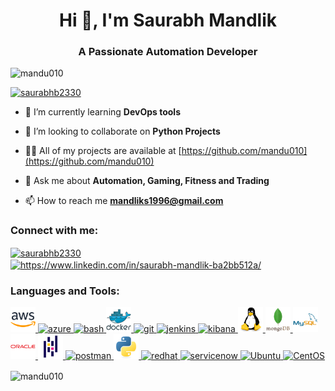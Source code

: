 <h1 align="center">Hi 👋, I'm Saurabh Mandlik</h1>
<h3 align="center">A Passionate Automation Developer</h3>

<p align="left"> <img src="https://komarev.com/ghpvc/?username=mandu010&label=Profile%20views&color=0e75b6&style=flat" alt="mandu010" /> </p>

<p align="left"> <a href="https://twitter.com/saurabhb2330" target="blank"><img src="https://img.shields.io/twitter/follow/saurabhb2330?logo=twitter&style=for-the-badge" alt="saurabhb2330" /></a> </p>

- 🌱 I’m currently learning **DevOps tools**

- 👯 I’m looking to collaborate on **Python Projects**

- 👨‍💻 All of my projects are available at [https://github.com/mandu010](https://github.com/mandu010)

- 💬 Ask me about **Automation, Gaming, Fitness and Trading**

- 📫 How to reach me **mandliks1996@gmail.com**

<h3 align="left">Connect with me:</h3>
<p align="left">
<a href="https://twitter.com/saurabhb2330" target="blank"><img align="center" src="https://raw.githubusercontent.com/rahuldkjain/github-profile-readme-generator/master/src/images/icons/Social/twitter.svg" alt="saurabhb2330" height="30" width="40" /></a>
<a href="https://linkedin.com/in/https://www.linkedin.com/in/saurabh-mandlik-ba2bb512a/" target="blank"><img align="center" src="https://raw.githubusercontent.com/rahuldkjain/github-profile-readme-generator/master/src/images/icons/Social/linked-in-alt.svg" alt="https://www.linkedin.com/in/saurabh-mandlik-ba2bb512a/" height="30" width="40" /></a>
</p>

<h3 align="left">Languages and Tools:</h3>
<p align="left"> <a href="https://aws.amazon.com" target="_blank" rel="noreferrer"> <img src="https://raw.githubusercontent.com/devicons/devicon/master/icons/amazonwebservices/amazonwebservices-original-wordmark.svg" alt="aws" width="40" height="40"/> </a> <a href="https://azure.microsoft.com/en-in/" target="_blank" rel="noreferrer"> <img src="https://www.vectorlogo.zone/logos/microsoft_azure/microsoft_azure-icon.svg" alt="azure" width="40" height="40"/> </a> <a href="https://www.gnu.org/software/bash/" target="_blank" rel="noreferrer"> <img src="https://www.vectorlogo.zone/logos/gnu_bash/gnu_bash-icon.svg" alt="bash" width="40" height="40"/> </a> <a href="https://www.docker.com/" target="_blank" rel="noreferrer"> <img src="https://raw.githubusercontent.com/devicons/devicon/master/icons/docker/docker-original-wordmark.svg" alt="docker" width="40" height="40"/> </a> <a href="https://git-scm.com/" target="_blank" rel="noreferrer"> <img src="https://www.vectorlogo.zone/logos/git-scm/git-scm-icon.svg" alt="git" width="40" height="40"/> </a> <a href="https://www.jenkins.io" target="_blank" rel="noreferrer"> <img src="https://www.vectorlogo.zone/logos/jenkins/jenkins-icon.svg" alt="jenkins" width="40" height="40"/> </a> <a href="https://www.elastic.co/kibana" target="_blank" rel="noreferrer"> <img src="https://www.vectorlogo.zone/logos/elasticco_kibana/elasticco_kibana-icon.svg" alt="kibana" width="40" height="40"/> </a> <a href="https://www.linux.org/" target="_blank" rel="noreferrer"> <img src="https://raw.githubusercontent.com/devicons/devicon/master/icons/linux/linux-original.svg" alt="linux" width="40" height="40"/> </a> <a href="https://www.mongodb.com/" target="_blank" rel="noreferrer"> <img src="https://raw.githubusercontent.com/devicons/devicon/master/icons/mongodb/mongodb-original-wordmark.svg" alt="mongodb" width="40" height="40"/> </a> <a href="https://www.mysql.com/" target="_blank" rel="noreferrer"> <img src="https://raw.githubusercontent.com/devicons/devicon/master/icons/mysql/mysql-original-wordmark.svg" alt="mysql" width="40" height="40"/> </a> <a href="https://www.oracle.com/" target="_blank" rel="noreferrer"> <img src="https://raw.githubusercontent.com/devicons/devicon/master/icons/oracle/oracle-original.svg" alt="oracle" width="40" height="40"/> </a> <a href="https://pandas.pydata.org/" target="_blank" rel="noreferrer"> <img src="https://raw.githubusercontent.com/devicons/devicon/2ae2a900d2f041da66e950e4d48052658d850630/icons/pandas/pandas-original.svg" alt="pandas" width="40" height="40"/> </a> <a href="https://postman.com" target="_blank" rel="noreferrer"> <img src="https://www.vectorlogo.zone/logos/getpostman/getpostman-icon.svg" alt="postman" width="40" height="40"/> </a> <a href="https://www.python.org" target="_blank" rel="noreferrer"> <img src="https://raw.githubusercontent.com/devicons/devicon/master/icons/python/python-original.svg" alt="python" width="40" height="40"/> </a><a href="https://www.ansible.com/" target="_blank" rel="noreferrer">  </a><a href="https://www.redhat.com/en" target="_blank" rel="noreferrer"> <img src="https://www.vectorlogo.zone/logos/redhat/redhat-icon.svg" alt="redhat" width="40" height="40"/> </a> <a href="https://www.redhat.com/en" target="_blank" rel="noreferrer">  </a>
<a href="https://www.servicenow.com/" target="_blank" rel="noreferrer"> <img src="https://www.vectorlogo.zone/logos/servicenow/servicenow-icon.svg" alt="servicenow" width="40" height="40"/> </a> <a href="https://www.servicenow.com/" target="_blank" rel="noreferrer">  </a>
<a href="https://ubuntu.com/" target="_blank" rel="noreferrer"> <img src="https://www.vectorlogo.zone/logos/ubuntu/ubuntu-ar21.svg" alt="Ubuntu" width="40" height="40"/> </a> <a href="https://ubuntu.com/" target="_blank" rel="noreferrer">  </a>
<a href="https://www.centos.org/" target="_blank" rel="noreferrer"> <img src="https://www.vectorlogo.zone/logos/centos/centos-icon.svg" alt="CentOS" width="40" height="40"/> </a> <a href="https://www.centos.org/" target="_blank" rel="noreferrer">  </a></p>

<p><img align="center" src="https://github-readme-stats.vercel.app/api/top-langs?username=mandu010&show_icons=true&locale=en&layout=compact" alt="mandu010" /></p>
